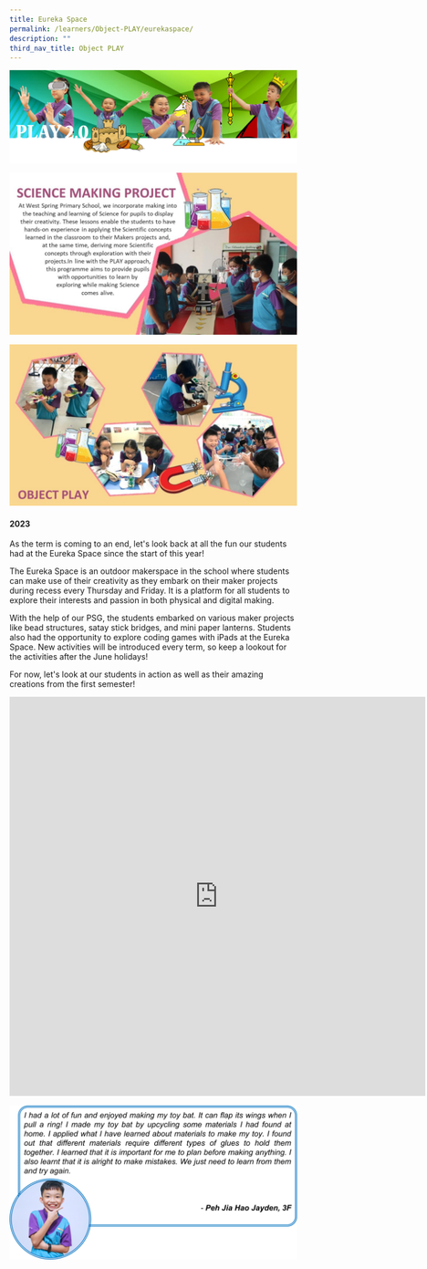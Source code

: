 ```yaml
---
title: Eureka Space
permalink: /learners/Object-PLAY/eurekaspace/
description: ""
third_nav_title: Object PLAY
---
```

![](/images/PLAYbanner.png)

![](/images/Key-Prgrammes-in-Science_Science-Making-Project-1024x576.jpg)

![](/images/Slide4-3-1024x576.jpg)

#### 2023

As the term is coming to an end, let's look back at all the fun our students had at the Eureka Space since the start of this year!

The Eureka Space is an outdoor makerspace in the school where students can make use of their creativity as they embark on their maker projects during recess every Thursday and Friday. It is a platform for all students to explore their interests and passion in both physical and digital making.

With the help of our PSG, the students embarked on various maker projects like bead structures, satay stick bridges, and mini paper lanterns. Students also had the opportunity to explore coding games with iPads at the Eureka Space. New activities will be introduced every term, so keep a lookout for the activities after the June holidays!

For now, let's look at our students in action as well as their amazing creations from the first semester!

<iframe src="https://docs.google.com/presentation/d/e/2PACX-1vSiO4f3Ld8jxWyA0FWLA_H2YLXiXyhac5XHvAIZoAOFNrQC6T3-gOSBL77A4SKE3Bzi7O09LjhOEF2X/embed?start=true&amp;loop=true&amp;delayms=3000" frameborder="0" width="729" height="700" allowfullscreen="true"></iframe>

![](/images/SC-slide7-1024x548.png)